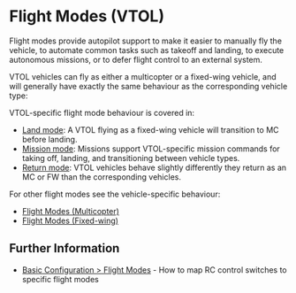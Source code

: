 # Flight Modes (VTOL)

Flight modes provide autopilot support to make it easier to manually fly the vehicle, to automate common tasks such as takeoff and landing, to execute autonomous missions, or to defer flight control to an external system.

VTOL vehicles can fly as either a multicopter or a fixed-wing vehicle, and will generally have exactly the same behaviour as the corresponding vehicle type:

VTOL-specific flight mode behaviour is covered in:

- [Land mode](../flight_modes_vtol/land.md): A VTOL flying as a fixed-wing vehicle will transition to MC before landing.
- [Mission mode](../flight_modes_vtol/mission.md): Missions support VTOL-specific mission commands for taking off, landing, and transitioning between vehicle types.
- [Return mode](../flight_modes_vtol/return.md): VTOL vehicles behave slightly differently they return as an MC or FW than the corresponding vehicles.

For other flight modes see the vehicle-specific behaviour:

- [Flight Modes (Multicopter)](../flight_modes_mc/README.md)
- [Flight Modes (Fixed-wing)](../flight_modes_fw/README.md)

## Further Information

- [Basic Configuration > Flight Modes](../config/flight_mode.md) - How to map RC control switches to specific flight modes
